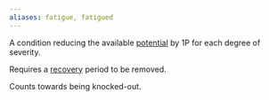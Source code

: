 ```yaml
---
aliases: fatigue, fatigued
---
```

   
A condition reducing the available [potential](../Rolling%20Dice/Potential.md) by 1P for each degree of severity.    
   
Requires a [recovery](../Conditions/Recovery.md) period to be removed.   
   
Counts towards being knocked-out.